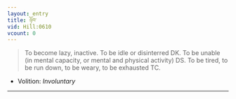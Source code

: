 ```yaml
---
layout: entry
title: ཉོབ་
vid: Hill:0610
vcount: 0
---
```

> To become lazy, inactive\. To be idle or disinterred DK\. To be unable (in mental capacity, or mental and physical activity) DS\. To be tired, to be run down, to be weary, to be exhausted TC\.

* Volition: _Involuntary_

---

